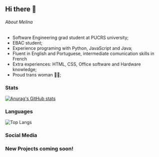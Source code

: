 ## Hi there 👋

###### About Melina

 - Software Engineering grad student at PUCRS university;
 - EBAC student;
 - Experience programing with Python, JavaScript and Java;
 - Fluent in English and Portuguese, intermediate comunication skills in French
 - Extra experiences: HTML, CSS, Office software and Hardware knowledge;
 - Proud trans woman :transgender_flag:;

### Stats
[![Anurag's GitHub stats](https://github-readme-stats.vercel.app/api?username=melrvg)](https://github.com/anuraghazra/github-readme-stats)

### Languages

![Top Langs](https://github-readme-stats.vercel.app/api/top-langs/?username=melrvg&size_weight=0.5&count_weight=0.5) 

### Social Media

<a href="www.linkedin.com/in/melina-veloso-463aaa356"></a>

### New Projects coming soon!
